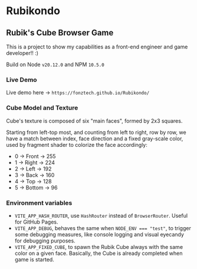 # Rubikondo
## Rubik's Cube Browser Game

This is a project to show my capabilities as a front-end engineer and game developer!! :)

Build on Node `v20.12.0` and NPM `10.5.0`

### Live Demo

Live demo here -> `https://fonztech.github.io/Rubikondo/`

### Cube Model and Texture

Cube's texture is composed of six "main faces", formed by 2x3 squares.

Starting from left-top most, and counting from left to right, row by row,
we have a match between index, face direction and a fixed gray-scale color, used
by fragment shader to colorize the face accordingly:
- 0 -> Front -> 255
- 1 -> Right -> 224
- 2 -> Left -> 192
- 3 -> Back -> 160
- 4 -> Top -> 128
- 5 -> Bottom -> 96

### Environment variables
- `VITE_APP_HASH_ROUTER`, use `HashRouter` instead of `BrowserRouter`. Useful for GitHub Pages.
- `VITE_APP_DEBUG`, behaves the same when `NODE_ENV === "test"`, to trigger some debugging measures, like console logging and visual eyecandy for debugging purposes.
- `VITE_APP_FIXED_CUBE`, to spawn the Rubik Cube always with the same color on a given face. Basically, the Cube is already completed when game is started.
